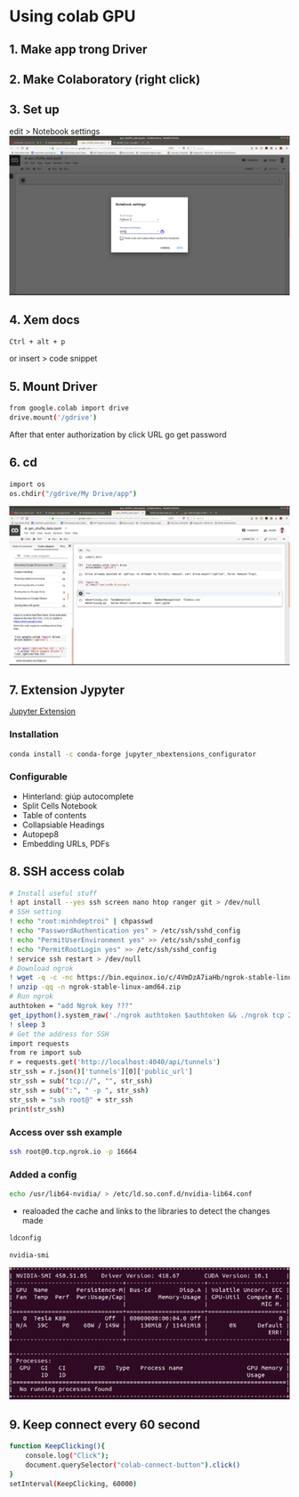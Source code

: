 # Using colab GPU

## 1. Make **app** trong Driver
## 2. Make **Colaboratory** (right click) 
## 3. Set up 
edit > Notebook settings 
![setup](edit.png)
## 4. Xem docs
```bash
Ctrl + alt + p
```
or
insert > code snippet
## 5. Mount Driver
```bash
from google.colab import drive
drive.mount('/gdrive')
```
After that enter authorization by click URL go get password
## 6. cd 
```bash
import os
os.chdir("/gdrive/My Drive/app")
```
![mount](mount.png)

## 7. Extension Jypyter
[Jupyter Extension](https://towardsdatascience.com/bringing-the-best-out-of-jupyter-notebooks-for-data-science-f0871519ca29)
### Installation
```bash
conda install -c conda-forge jupyter_nbextensions_configurator
```
### Configurable
* Hinterland: giúp autocomplete
* Split Cells Notebook
* Table of contents
* Collapsiable Headings
* Autopep8
* Embedding URLs, PDFs
## 8. SSH access colab
```bash
# Install useful stuff
! apt install --yes ssh screen nano htop ranger git > /dev/null
# SSH setting
! echo "root:minhdeptroi" | chpasswd
! echo "PasswordAuthentication yes" > /etc/ssh/sshd_config
! echo "PermitUserEnvironment yes" >> /etc/ssh/sshd_config
! echo "PermitRootLogin yes" >> /etc/ssh/sshd_config
! service ssh restart > /dev/null
# Download ngrok
! wget -q -c -nc https://bin.equinox.io/c/4VmDzA7iaHb/ngrok-stable-linux-amd64.zip
! unzip -qq -n ngrok-stable-linux-amd64.zip
# Run ngrok
authtoken = "add Ngrok key ???"
get_ipython().system_raw('./ngrok authtoken $authtoken && ./ngrok tcp 22 &')
! sleep 3
# Get the address for SSH
import requests
from re import sub
r = requests.get('http://localhost:4040/api/tunnels')
str_ssh = r.json()['tunnels'][0]['public_url']
str_ssh = sub("tcp://", "", str_ssh)
str_ssh = sub(":", " -p ", str_ssh)
str_ssh = "ssh root@" + str_ssh
print(str_ssh)
```
### Access over ssh example
```bash
ssh root@0.tcp.ngrok.io -p 16664
```
### Added a config
```bash
echo /usr/lib64-nvidia/ > /etc/ld.so.conf.d/nvidia-lib64.conf
```
* realoaded the cache and links to the libraries to detect the changes made
```bash
ldconfig
```
```bash
nvidia-smi
```
![nvidia-smi](nvidia.png)

## 9. Keep connect every 60 second
```bash
function KeepClicking(){
    console.log("Click");
    document.querySelector("colab-connect-button").click()
}
setInterval(KeepClicking, 60000)
```

